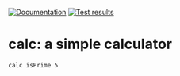 [![Documentation](https://readthedocs.org/projects/bpforms/badge/?version=latest)](file:///media/sf_DPhil_Project/Tutorials%20and%20similar/calc/docs/build/index.html)
[![Test results](https://circleci.com/gh/paulflang/calc.svg?style=shield)](https://circleci.com/gh/paulflang/calc)

# calc: a simple calculator


  ```
  calc isPrime 5
  ```